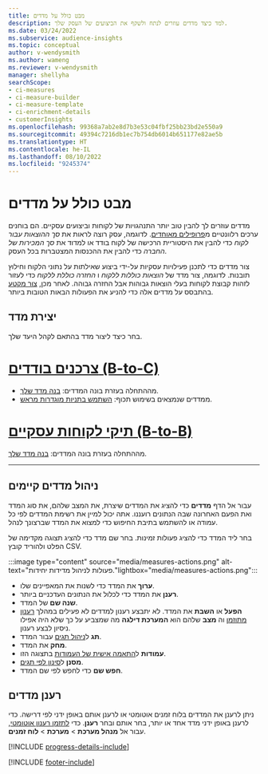 ```yaml
---
title: מבט כולל על מדדים
description: למד כיצד מדדים עוזרים לנתח ולשקף את הביצועים של העסק שלך.
ms.date: 03/24/2022
ms.subservice: audience-insights
ms.topic: conceptual
author: v-wendysmith
ms.author: wameng
ms.reviewer: v-wendysmith
manager: shellyha
searchScope:
- ci-measures
- ci-measure-builder
- ci-measure-template
- ci-enrichment-details
- customerInsights
ms.openlocfilehash: 99368a7ab2e8d7b3e53c04fbf25bb23bd2e550a9
ms.sourcegitcommit: 49394c7216db1ec7b754db6014b651177e82ae5b
ms.translationtype: HT
ms.contentlocale: he-IL
ms.lasthandoff: 08/10/2022
ms.locfileid: "9245374"
---
```

# <a name="measures-overview"></a>מבט כולל על מדדים

מדדים עוזרים לך להבין טוב יותר התנהגויות של לקוחות וביצועים עסקיים. הם בוחנים ערכים רלוונטיים מ[פרופילים מאוחדים](data-unification.md). לדוגמה, עסק רוצה לראות את *סך ההוצאות עבור לקוח* כדי להבין את היסטוריית הרכישה של לקוח בודד או למדוד את *סך המכירות של החברה* כדי להבין את ההכנסות המצטברות בכל העסק.

צור מדדים כדי לתכנן פעילויות עסקיות על-ידי ביצוע שאילתות על נתוני הלקוח וחילוץ תובנות. לדוגמה, צור מדד של *הוצאות כוללות ללקוח* ו *החזרה כוללת ללקוח* כדי לעזור לזהות קבוצת לקוחות בעלי הוצאות גבוהות אבל החזרה גבוהה. לאחר מכן, [צור מקטע](segments.md) בהתבסס על מדדים אלה כדי להניע את הפעולות הבאות הטובות ביותר.

## <a name="create-a-measure"></a>יצירת מדד

בחר כיצד ליצור מדד בהתאם לקהל היעד שלך.

# <a name="individual-consumers-b-to-c"></a>[צרכנים בודדים (B-to-C)](#tab/b2c)

- מההתחלה בעזרת בונה המדדים: [בנה מדד שלך](measure-builder.md).
- ממדדים שנמצאים בשימוש תכוף: [השתמש בתניות מוגדרות מראש](measure-templates.md).

# <a name="business-accounts-b-to-b"></a>[תיקי לקוחות עסקיים (B-to-B)](#tab/b2b)

מההתחלה בעזרת בונה המדדים: [בנה מדד שלך](measure-builder.md).

---

## <a name="manage-existing-measures"></a>ניהול מדדים קיימים

עבור אל הדף **מדדים** כדי להציג את המדדים שיצרת, את המצב שלהם, את סוג המדד ואת הפעם האחרונה שבה הנתונים רועננו. אתה יכול למיין את רשימת המדדים לפי כל עמודה או להשתמש בתיבת החיפוש כדי למצוא את המדד שברצונך לנהל.

בחר ליד המדד כדי להציג פעולות זמינות. בחר שם מדד כדי להציג תצוגה מקדימה של הפלט ולהוריד קובץ CSV.

:::image type="content" source="media/measures-actions.png" alt-text="פעולות לניהול מדידות יחידות."lightbox="media/measures-actions.png":::

- **ערוך** את המדד כדי לשנות את המאפיינים שלו.
- **רענן** את המדד כדי לכלול את הנתונים העדכניים ביותר.
- **שנה שם** של המדד.
- **הפעל** או **השבת** את המדד. לא יתבצע רענון למדדים לא פעילים במהלך [רענון מתוזמן](schedule-refresh.md) וה **מצב** שלהם הוא **המערכת דילגה** מה שמצביע על כך שלא היה אפילו ניסיון לבצע רענון.
- **תג** ל[ניהול תגים](work-with-tags-columns.md#manage-tags) עבור המדד.
- **מחק** את המדד.
- **עמודות** ל[התאמה אישית של העמודות](work-with-tags-columns.md#customize-columns) בתצוגה הזו.
- **מסנן** ל[סינון לפי תגים](work-with-tags-columns.md#filter-on-tags).
- **חפש שם** כדי לחפש לפי שם המדד.

## <a name="refresh-measures"></a>רענן מדדים

ניתן לרענן את המדדים בלוח זמנים אוטומטי או לרענן אותם באופן ידני לפי דרישה. כדי לרענן באופן ידני מדד אחד או יותר, בחר אותם ובחר **רענן**. כדי [לתזמן רענון אוטומטי](schedule-refresh.md), עבור אל **מנהל מערכת** > **מערכת** > **לוח זמנים**.

[!INCLUDE [progress-details-include](includes/progress-details-pane.md)]

[!INCLUDE [footer-include](includes/footer-banner.md)]
